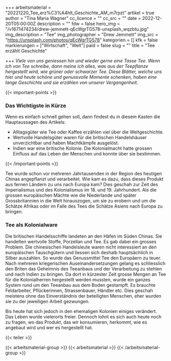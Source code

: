 +++
arbeitsmaterial = "20221220_Tee_erz%C3%A4hlt_Geschichte_AM_m7rpzt"
artikel = true
author = "Tina Maria Wagner"
cc_licence = ""
cc_src = ""
date = 2022-12-20T05:00:00Z
description = ""
fdw = false
hero_img = "/v1671474234/drew-jemmett-qEcWgrTG578-unsplash_wqzbtu.jpg"
img_description = "Tee"
img_photographer = "Drew Jemmett"
img_src = "https://unsplash.com/photos/qEcWgrTG578"
kategorien = []
kfk = false
markierungen = ["Wirtschaft", "Welt"]
paid = false
slug = ""
title = "Tee erzählt Geschichte"

+++
_Viele von uns geniessen hin und wieder gerne eine Tasse Tee. Wenn ich von Tee schreibe, dann meine ich alles, was aus der Teepflanze hergestellt wird, wie grüner oder schwarzer Tee. Diese Blätter, welche uns hier und heute schöne und genussvolle Momente schenken, haben eine lange Geschichte und sie erzählen von unserer Vergangenheit._


{{< important-points >}} <h3>Das Wichtigste in Kürze</h3>

<p>Wenn es einfach schnell gehen soll, dann findest du in diesem Kasten die Hauptaussagen des Artikels:</p>

<ul>

<li>Alltagsgüter wie Tee oder Kaffee erzählen viel über die Weltgeschichte.</li>

<li>Wertvolle Handelsgüter waren für die britischen Handelshäuser unverzichtbar und haben Machtkämpfe ausgelöst.</li>

<li>Indien war eine britische Kolonie. Die Kolonialmacht hatte grossen Einfluss auf das Leben der Menschen und konnte über sie bestimmen.</li>

</ul> {{< /important-points >}}

Tee wurde schon vor mehreren Jahrtausenden in der Region des heutigen Chinas angepflanzt und verarbeitet. Wie kam es dazu, dass dieses Produkt aus fernen Ländern zu uns nach Europa kam? Dies geschah zur Zeit des Imperialismus und des Kolonialismus im 18. und 19. Jahrhundert. Als die grossen europäischen Mächte wie die Niederlande und später Grossbritannien in die Welt hinauszogen, um sie zu erobern und um die Schätze Afrikas oder im Falle des Tees die Schätze Asiens nach Europa zu bringen.

### Tee als Kolonialware

Die britischen Handelsschiffe landeten an den Häfen im Süden Chinas. Sie handelten wertvolle Stoffe, Porzellan und Tee. Es gab dabei ein grosses Problem. Die chinesischen Handelsleute waren nicht interessiert an den europäischen Tauschgütern und liessen sich deshalb hauptsächlich in Silber auszahlen. So wurde das Genussmittel Tee den Europäern zu teuer. Nach mehreren kriegerischen Auseinandersetzungen gelang es schliesslich den Briten das Geheimnis des Teeanbaus und der Verarbeitung zu stehlen und nach Indien zu bringen. Da dort in kürzester Zeit grosse Mengen an Tee für die Kolonialherren hergestellt werden mussten, wurde ein ganzes System rund um den Teeanbau aus dem Boden gestampft. Es brauchte Feldarbeiter, Pflückerinnen, Strassenbauer, Händler etc. Dies geschah meistens ohne das Einverständnis der beteiligten Menschen, eher wurden sie zu der jeweiligen Arbeit gezwungen.

Bis heute hat sich jedoch in den ehemaligen Kolonien einiges verändert. Das Leben wurde vielerorts freier. Dennoch lohnt es sich auch heute noch zu fragen, wo das Produkt, das wir konsumieren, herkommt, wie es angebaut wird und wer es hergestellt hat.

{{< teiler >}}

{{< arbeitsmaterial-group >}} {{< arbeitsmaterial >}} {{< /arbeitsmaterial-group >}}
